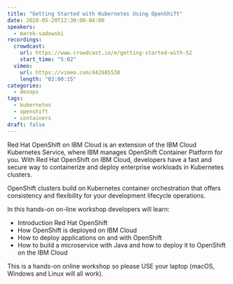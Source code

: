```yaml
---
title: "Getting Started with Kubernetes Using OpenShift"
date: 2020-05-20T12:30:00-04:00
speakers:
  - marek-sadowski
recordings:
  crowdcast:
    url: https://www.crowdcast.io/e/getting-started-with-52
    start_time: "5:02"
  vimeo:
    url: https://vimeo.com/442885538
    length: "02:00:15"
categories:
  - devops
tags:
  - kubernetes
  - openshift
  - containers
draft: false
---
```


Red Hat OpenShift on IBM Cloud is an extension of the IBM Cloud Kubernetes Service, where IBM manages OpenShift Container Platform for you. With Red Hat OpenShift on IBM Cloud, developers have a fast and secure way to containerize and deploy enterprise workloads in Kubernetes clusters.

OpenShift clusters build on Kubernetes container orchestration that offers consistency and flexibility for your development lifecycle operations.

In this hands-on on-line workshop developers will learn:

* Introduction Red Hat OpenShift
* How OpenShift is deployed on IBM Cloud
* How to deploy applications on and with OpenShift
* How to build a microservice with Java and how to deploy it to OpenShift on the IBM Cloud

This is a hands-on online workshop so please USE your laptop (macOS, Windows and Linux will all work).
